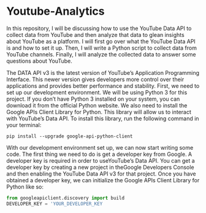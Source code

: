 # Youtube-Analytics

In this repository, I will be discussing how to use the YouTube Data API to collect data from YouTube and then analyze that data to glean insights about YouTube as a platform. I will first go over what the YouTube Data API is and how to set it up. Then, I will write a Python script to collect data from YouTube channels. Finally, I will analyze the collected data to answer some questions about YouTube.

The DATA API v3 is the latest version of YouTube’s Application Programming Interface. This newer version gives developers more control over their applications and provides better performance and stability. 
First, we need to set up our development environment. We will be using Python 3 for this project. If you don’t have Python 3 installed on your system, you can download it from the official Python website. We also need to install the Google APIs Client Library for Python. This library will allow us to interact with YouTube’s Data API. To install this library, run the following command in your terminal:

`pip install --upgrade google-api-python-client`

With our development environment set up, we can now start writing some code. The first thing we need to do is get a developer key from Google. A developer key is required in order to useYouTube’s Data API. You can get a developer key by creating a new project in theGoogle Developers Console and then enabling the YouTube Data API v3 for that project. Once you have obtained a developer key, we can initialize the Google APIs Client Library for Python like so:
```python
from googleapiclient.discovery import build 
DEVELOPER_KEY = 'YOUR_DEVELOPER_KEY
```
